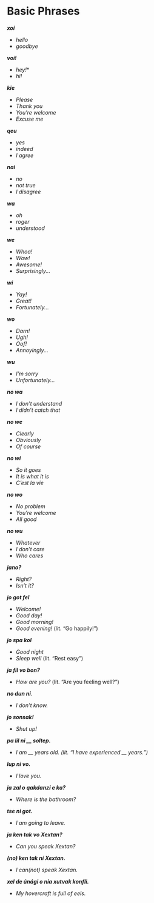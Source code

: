 # Basic Phrases

***xoi***
- *hello* 
- *goodbye*

***voi!***
- *hey!**
- *hi!*

***kie***
- *Please*
- *Thank you*
- *You’re welcome*
- *Excuse me*

***qeu***
- *yes*
- *indeed*
- *I agree*

***nai***
- *no*
- *not true*
- *I disagree*

***wa***
- *oh*
- *roger*
- *understood*

***we***
- *Whoa!*
- *Wow!*
- *Awesome!*
- *Surprisingly...*

***wi***
- *Yay!*
- *Great!*
- *Fortunately...*

***wo***
- *Darn!*
- *Ugh!*
- *Oof!*
- *Annoyingly...*

***wu***
- *I’m sorry*
- *Unfortunately...*

***no wa***
- *I don’t understand*
- *I didn’t catch that*

***no we***
- *Clearly*
- *Obviously*
- *Of course*

***no wi***
- *So it goes*
- *It is what it is*
- *C’est la vie*

***no wo***
- *No problem*
- *You’re welcome*
- *All good*

***no wu***
- *Whatever*
- *I don’t care*
- *Who cares*

***jano?***
- *Right?*
- *Isn’t it?*

***jo got fel***
- *Welcome!*
- *Good day!*
- *Good morning!*
- *Good evening!* 
(lit. “Go happily!”)

***jo spa kol***
- *Good night*
- *Sleep well* 
(lit. “Rest easy”)

***ja fil vo bon?***
- *How are you?* 
(lit. “Are you feeling well?”)

***no dun ni***.
- *I don’t know.*

***jo sonsak!***
- *Shut up!*

***pa lil ni __ soltep.***
- *I am __ years old.*
*(lit. “I have experienced __ years.”)*

***lup ni vo.***
- *I love you.*

***ja zal o qakdanzi e ka?***
- *Where is the bathroom?*

***tse ni got.***
- *I am going to leave.*

***ja ken tak vo Xextan?***
- *Can you speak Xextan?*

***(no) ken tak ni Xextan.***
- *I can(not) speak Xextan.*

***xel de únági o nia xutvak konfli.***
- *My hovercraft is full of eels.*
